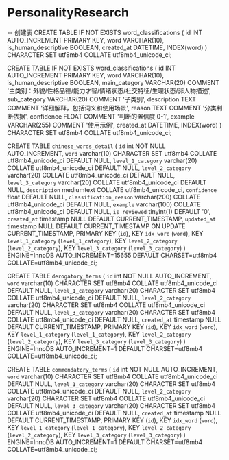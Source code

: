 # PersonalityResearch

-- 创建表
CREATE TABLE IF NOT EXISTS word_classifications (
    id INT AUTO_INCREMENT PRIMARY KEY,
    word VARCHAR(10),
    is_human_descriptive BOOLEAN,
    created_at DATETIME,
    INDEX(word)
) CHARACTER SET utf8mb4 COLLATE utf8mb4_unicode_ci;


CREATE TABLE IF NOT EXISTS word_classifications (
    id INT AUTO_INCREMENT PRIMARY KEY,
    word VARCHAR(10),
    is_human_descriptive BOOLEAN,
    main_category VARCHAR(20) COMMENT '主类别：外貌/性格品德/能力才智/情绪状态/社交特征/生理状态/非人物描述',
    sub_category VARCHAR(20) COMMENT '子类别',
    description TEXT COMMENT '详细解释，包括词义和使用场景',
    reason TEXT COMMENT '分类判断依据',
    confidence FLOAT COMMENT '判断的置信度 0-1',
    example VARCHAR(255) COMMENT '使用示例',
    created_at DATETIME,
    INDEX(word)
) CHARACTER SET utf8mb4 COLLATE utf8mb4_unicode_ci;


CREATE TABLE `chinese_words_detail` (
  `id` int NOT NULL AUTO_INCREMENT,
  `word` varchar(10) CHARACTER SET utf8mb4 COLLATE utf8mb4_unicode_ci DEFAULT NULL,
  `level_1_category` varchar(20) COLLATE utf8mb4_unicode_ci DEFAULT NULL,
  `level_2_category` varchar(20) COLLATE utf8mb4_unicode_ci DEFAULT NULL,
  `level_3_category` varchar(20) COLLATE utf8mb4_unicode_ci DEFAULT NULL,
  `description` mediumtext COLLATE utf8mb4_unicode_ci,
  `confidence` float DEFAULT NULL,
  `classification_reason` varchar(200) COLLATE utf8mb4_unicode_ci DEFAULT NULL,
  `example` varchar(100) COLLATE utf8mb4_unicode_ci DEFAULT NULL,
  `is_reviewed` tinyint(1) DEFAULT '0',
  `created_at` timestamp NULL DEFAULT CURRENT_TIMESTAMP,
  `updated_at` timestamp NULL DEFAULT CURRENT_TIMESTAMP ON UPDATE CURRENT_TIMESTAMP,
  PRIMARY KEY (`id`),
  KEY `idx_word` (`word`),
  KEY `level_1_category` (`level_1_category`),
  KEY `level_2_category` (`level_2_category`),
  KEY `level_3_category` (`level_3_category`)
) ENGINE=InnoDB AUTO_INCREMENT=15655 DEFAULT CHARSET=utf8mb4 COLLATE=utf8mb4_unicode_ci;


CREATE TABLE `derogatory_terms` (
  `id` int NOT NULL AUTO_INCREMENT,
  `word` varchar(10) CHARACTER SET utf8mb4 COLLATE utf8mb4_unicode_ci DEFAULT NULL,
  `level_1_category` varchar(20) CHARACTER SET utf8mb4 COLLATE utf8mb4_unicode_ci DEFAULT NULL,
  `level_2_category` varchar(20) CHARACTER SET utf8mb4 COLLATE utf8mb4_unicode_ci DEFAULT NULL,
  `level_3_category` varchar(20) CHARACTER SET utf8mb4 COLLATE utf8mb4_unicode_ci DEFAULT NULL,
  `created_at` timestamp NULL DEFAULT CURRENT_TIMESTAMP,
  PRIMARY KEY (`id`),
  KEY `idx_word` (`word`),
  KEY `level_1_category` (`level_1_category`),
  KEY `level_2_category` (`level_2_category`),
  KEY `level_3_category` (`level_3_category`)
) ENGINE=InnoDB AUTO_INCREMENT=1 DEFAULT CHARSET=utf8mb4 COLLATE=utf8mb4_unicode_ci;


CREATE TABLE `commendatory_terms` (
  `id` int NOT NULL AUTO_INCREMENT,
  `word` varchar(10) CHARACTER SET utf8mb4 COLLATE utf8mb4_unicode_ci DEFAULT NULL,
  `level_1_category` varchar(20) CHARACTER SET utf8mb4 COLLATE utf8mb4_unicode_ci DEFAULT NULL,
  `level_2_category` varchar(20) CHARACTER SET utf8mb4 COLLATE utf8mb4_unicode_ci DEFAULT NULL,
  `level_3_category` varchar(20) CHARACTER SET utf8mb4 COLLATE utf8mb4_unicode_ci DEFAULT NULL,
  `created_at` timestamp NULL DEFAULT CURRENT_TIMESTAMP,
  PRIMARY KEY (`id`),
  KEY `idx_word` (`word`),
  KEY `level_1_category` (`level_1_category`),
  KEY `level_2_category` (`level_2_category`),
  KEY `level_3_category` (`level_3_category`)
) ENGINE=InnoDB AUTO_INCREMENT=1 DEFAULT CHARSET=utf8mb4 COLLATE=utf8mb4_unicode_ci;
